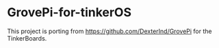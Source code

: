# GrovePi-for-tinkerOS
This project is porting from https://github.com/DexterInd/GrovePi for the TinkerBoards.
